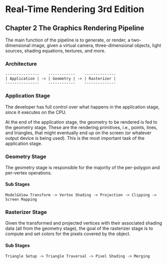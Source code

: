 # Real-Time Rendering 3rd Edition

## Chapter 2 The Graphics Rendering Pipeline 

The main function of the pipeline is to generate, or render, a two-dimensional image, given a virtual camera, three-dimensional objects, light sources, shading equations, textures, and more.

### Architecture

```
---------------    ------------    --------------
| Application | -> | Geometry | -> | Rasterizer |
---------------    ------------    --------------
```

### Application Stage

The developer has full control over what happens in the application stage, since it executes on the CPU.

At the end of the application stage, the geometry to be rendered is fed to the geometry stage. These are the rendering primitives, i.e., points, lines, and triangles, that might eventually end up on the screen (or whatever output device is being used). This is the most important task of the application stage.

### Geometry Stage

The geometry stage is responsible for the majority of the per-polygon and per-vertex operations.

#### Sub Stages

```
Model&View Transform -> Vertex Shading -> Projection -> Clipping -> Screen Mapping
```

### Rasterizer Stage

Given the transformed and projected vertices with their associated shading data (all from the geometry stage), the goal of the rasterizer stage is to compute and set colors for the pixels covered by the object.

#### Sub Stages

```
Triangle Setup -> Triangle Traversal -> Pixel Shading -> Merging
```

